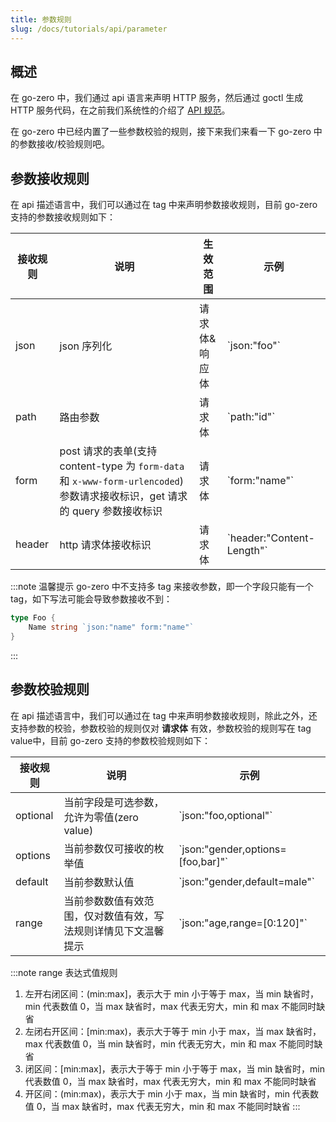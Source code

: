 ```yaml
---
title: 参数规则
slug: /docs/tutorials/api/parameter
---
```


## 概述

在 go-zero 中，我们通过 api 语言来声明 HTTP 服务，然后通过 goctl 生成 HTTP 服务代码，在之前我们系统性的介绍了 <a href="/docs/tutorials" target="_blank">API 规范</a>。

在 go-zero 中已经内置了一些参数校验的规则，接下来我们来看一下 go-zero 中的参数接收/校验规则吧。

## 参数接收规则

在 api 描述语言中，我们可以通过在 tag 中来声明参数接收规则，目前 go-zero 支持的参数接收规则如下：

| <img width={100}/>接收规则 | 说明                                                                                            | <img width={150}/>生效范围           | 示例 |
| --- |-----------------------------------------------------------------------------------------------|----------------------------------| --- |
| json | json 序列化                                                                                      | 请求体&响应体                          | \`json:"foo"\` |
| path | 路由参数                                                                                          | 请求体                              | \`path:"id"\` |
| form | post 请求的表单(支持 content-type 为 `form-data` 和 `x-www-form-urlencoded`) 参数请求接收标识，get 请求的 query 参数接收标识 | 请求体 | \`form:"name"\` |
| header | http 请求体接收标识                                                                                  | 请求体                              |\`header:"Content-Length"\` |

:::note 温馨提示
go-zero 中不支持多 tag 来接收参数，即一个字段只能有一个 tag，如下写法可能会导致参数接收不到：

```go
type Foo {
    Name string `json:"name" form:"name"`
}
```

:::

## 参数校验规则

在 api 描述语言中，我们可以通过在 tag 中来声明参数接收规则，除此之外，还支持参数的校验，参数校验的规则仅对 **请求体** 有效，参数校验的规则写在 tag value中，目前 go-zero 支持的参数校验规则如下：

| <img width={100}/>接收规则 | 说明 | 示例                                  |
| --- | --- |-------------------------------------|
| optional | 当前字段是可选参数，允许为零值(zero value) | \`json:"foo,optional"\`             |
| options | 当前参数仅可接收的枚举值 | \`json:"gender,options=[foo,bar]"\` |
| default | 当前参数默认值 | \`json:"gender,default=male"\`      |
| range | 当前参数数值有效范围，仅对数值有效，写法规则详情见下文温馨提示 | \`json:"age,range=[0:120]"\`        |

:::note range 表达式值规则

1. 左开右闭区间：(min:max]，表示大于 min 小于等于 max，当 min 缺省时，min 代表数值 0，当 max 缺省时，max 代表无穷大，min 和 max 不能同时缺省
1. 左闭右开区间：[min:max)，表示大于等于 min 小于 max，当 max 缺省时，max 代表数值 0，当 min 缺省时，min 代表无穷大，min 和 max 不能同时缺省
1. 闭区间：[min:max]，表示大于等于 min 小于等于 max，当 min 缺省时，min 代表数值 0，当 max 缺省时，max 代表无穷大，min 和 max 不能同时缺省
1. 开区间：(min:max)，表示大于 min 小于 max，当 min 缺省时，min 代表数值 0，当 max 缺省时，max 代表无穷大，min 和 max 不能同时缺省
:::
